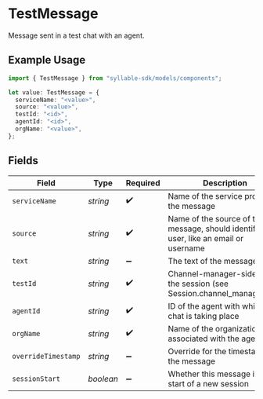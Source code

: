 # TestMessage

Message sent in a test chat with an agent.

## Example Usage

```typescript
import { TestMessage } from "syllable-sdk/models/components";

let value: TestMessage = {
  serviceName: "<value>",
  source: "<value>",
  testId: "<id>",
  agentId: "<id>",
  orgName: "<value>",
};
```

## Fields

| Field                                                                                  | Type                                                                                   | Required                                                                               | Description                                                                            |
| -------------------------------------------------------------------------------------- | -------------------------------------------------------------------------------------- | -------------------------------------------------------------------------------------- | -------------------------------------------------------------------------------------- |
| `serviceName`                                                                          | *string*                                                                               | :heavy_check_mark:                                                                     | Name of the service producing the message                                              |
| `source`                                                                               | *string*                                                                               | :heavy_check_mark:                                                                     | Name of the source of the message, should identify the user, like an email or username |
| `text`                                                                                 | *string*                                                                               | :heavy_minus_sign:                                                                     | The text of the message                                                                |
| `testId`                                                                               | *string*                                                                               | :heavy_check_mark:                                                                     | Channel-manager-side ID of the session (see Session.channel_manager_sid)               |
| `agentId`                                                                              | *string*                                                                               | :heavy_check_mark:                                                                     | ID of the agent with which the chat is taking place                                    |
| `orgName`                                                                              | *string*                                                                               | :heavy_check_mark:                                                                     | Name of the organization associated with the agent                                     |
| `overrideTimestamp`                                                                    | *string*                                                                               | :heavy_minus_sign:                                                                     | Override for the timestamp of the message                                              |
| `sessionStart`                                                                         | *boolean*                                                                              | :heavy_minus_sign:                                                                     | Whether this message is the start of a new session                                     |